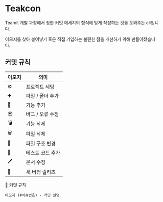 # Teakcon
Teamit 개발 과정에서 정한 커밋 메세지의 형식에 맞게 작성하는 것을 도와주는 cli입니다.

이모지를 찾아 붙여넣기 혹은 직접 기입하는 불편한 점을 개선하기 위해 만들어졌습니다.

## 커밋 규칙

| 이모지 | 의미 |
| --- | --- |
| ⚙️ | 프로젝트 세팅 |
| ➕ | 파일 / 폴더 추가 |
| 🍫 | 기능 추가 |
| 😎 | 버그 / 오류 수정 |
| 💣  | 기능 삭제 |
| 🗑️ | 파일 삭제 |
| 📁 | 파일 구조 변경 |
| 🧪 | 테스트 코드 추가 |
| 🖊️ | 문서 수정 |
| 🎉 | 새 버전 릴리즈 |

🧐 커밋 규칙
````aside
이모지 (#이슈번호) - 커밋 설명
